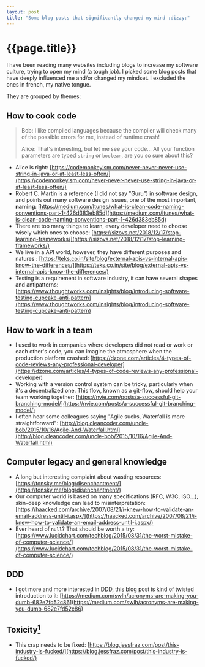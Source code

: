 ```yaml
---
layout: post
title: "Some blog posts that significantly changed my mind :dizzy:"
---
```


# {{page.title}}

I have been reading many websites including blogs to increase 
my software culture, trying to open my mind (a tough job). I picked some blog posts that have deeply 
influenced me and/or changed my mindset. I excluded the ones in french, my native tongue.

They are grouped by themes:

## How to cook code 

> Bob: I like compiled languages because the compiler will check many of the possible errors for me, instead of runtime crash!
>
> Alice: That's interesting, but let me see your code... All your function parameters are typed `string` or `boolean`, are you so sure about this?

- Alice is right: [https://codemonkeyism.com/never-never-never-use-string-in-java-or-at-least-less-often/](https://codemonkeyism.com/never-never-never-use-string-in-java-or-at-least-less-often/)
- Robert C. Martin is a reference (I did not say "Guru") in software design, and points out many software design issues, one of the most important, **naming**: [https://medium.com/ltunes/what-is-clean-code-naming-conventions-part-1-426d383eb85d](https://medium.com/ltunes/what-is-clean-code-naming-conventions-part-1-426d383eb85d)
- There are too many things to learn, every developer need to choose wisely which ones to choose: [https://sizovs.net/2018/12/17/stop-learning-frameworks/](https://sizovs.net/2018/12/17/stop-learning-frameworks/)
- We live in a API world, however, they have different purposes and natures : [https://teks.co.in/site/blog/external-apis-vs-internal-apis-know-the-differences/](https://teks.co.in/site/blog/external-apis-vs-internal-apis-know-the-differences/)
- Testing is a requirement in software industry, it can have several shapes and antipatterns: [https://www.thoughtworks.com/insights/blog/introducing-software-testing-cupcake-anti-pattern](https://www.thoughtworks.com/insights/blog/introducing-software-testing-cupcake-anti-pattern)

## How to work in a team

- I used to work in companies where developers did not read or work or each other's code, you can imagine the atmosphere when the production platform crashed: [https://dzone.com/articles/4-types-of-code-reviews-any-professional-developer](https://dzone.com/articles/4-types-of-code-reviews-any-professional-developer)
- Working with a version control system can be tricky, particularly when it's a decentralized one. This flow, known as a git-flow, should help your team working together: [https://nvie.com/posts/a-successful-git-branching-model/](https://nvie.com/posts/a-successful-git-branching-model/)
- I often hear some colleagues saying "Agile sucks, Waterfall is more straightforward": [http://blog.cleancoder.com/uncle-bob/2015/10/16/Agile-And-Waterfall.html](http://blog.cleancoder.com/uncle-bob/2015/10/16/Agile-And-Waterfall.html)


## Computer legacy and general knowledge

- A long but interesting complaint about wasting resources: [https://tonsky.me/blog/disenchantment/](https://tonsky.me/blog/disenchantment/)
- Our computer world is based on many specifications (RFC, W3C, ISO...), skin-deep knowledge can lead to misinterpretation: [https://haacked.com/archive/2007/08/21/i-knew-how-to-validate-an-email-address-until-i.aspx/](https://haacked.com/archive/2007/08/21/i-knew-how-to-validate-an-email-address-until-i.aspx/)
- Ever heard of `null`? That should be worth a try: [https://www.lucidchart.com/techblog/2015/08/31/the-worst-mistake-of-computer-science/](https://www.lucidchart.com/techblog/2015/08/31/the-worst-mistake-of-computer-science/)


## DDD 

- I got more and more interested in [DDD](https://en.wikipedia.org/wiki/Domain-driven_design), this blog post is kind of twisted introduction to it: [https://medium.com/swlh/acronyms-are-making-you-dumb-682e7fd52c86](https://medium.com/swlh/acronyms-are-making-you-dumb-682e7fd52c86)


## Toxicity[<sup>1</sup>](https://www.youtube.com/watch?v=iywaBOMvYLI)

- This crap needs to be fixed: [https://blog.jessfraz.com/post/this-industry-is-fucked/](https://blog.jessfraz.com/post/this-industry-is-fucked/)

